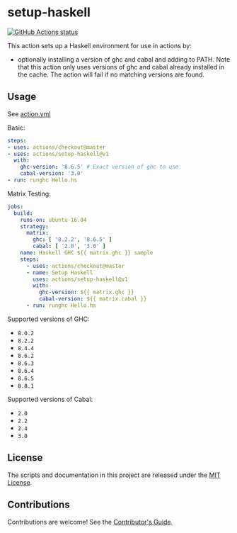 # setup-haskell

<p align="left">
  <a href="https://github.com/actions/setup-haskell"><img alt="GitHub Actions status" src="https://github.com/actions/setup-haskell/workflows/Main%20workflow/badge.svg"></a>
</p>

This action sets up a Haskell environment for use in actions by:

- optionally installing a version of ghc and cabal and adding to PATH. Note that this action only uses versions of ghc and cabal already installed in the cache. The action will fail if no matching versions are found.

## Usage

See [action.yml](action.yml)

Basic:

``` yaml
steps:
- uses: actions/checkout@master
- uses: actions/setup-haskell@v1
  with:
    ghc-version: '8.6.5' # Exact version of ghc to use
    cabal-version: '3.0'
- run: runghc Hello.hs
```

Matrix Testing:

``` yaml
jobs:
  build:
    runs-on: ubuntu-16.04
    strategy:
      matrix:
        ghc: [ '8.2.2', '8.6.5' ]
        cabal: [ '2.0', '3.0' ]
    name: Haskell GHC ${{ matrix.ghc }} sample
    steps:
      - uses: actions/checkout@master
      - name: Setup Haskell
        uses: actions/setup-haskell@v1
        with:
          ghc-version: ${{ matrix.ghc }}
          cabal-version: ${{ matrix.cabal }}
      - run: runghc Hello.hs
```

Supported versions of GHC:

- `8.0.2`
- `8.2.2`
- `8.4.4`
- `8.6.2`
- `8.6.3`
- `8.6.4`
- `8.6.5`
- `8.8.1`

Supported versions of Cabal:

- `2.0`
- `2.2`
- `2.4`
- `3.0`

## License

The scripts and documentation in this project are released under the [MIT License](LICENSE).

## Contributions

Contributions are welcome!  See the [Contributor's Guide](docs/contributors.md).
